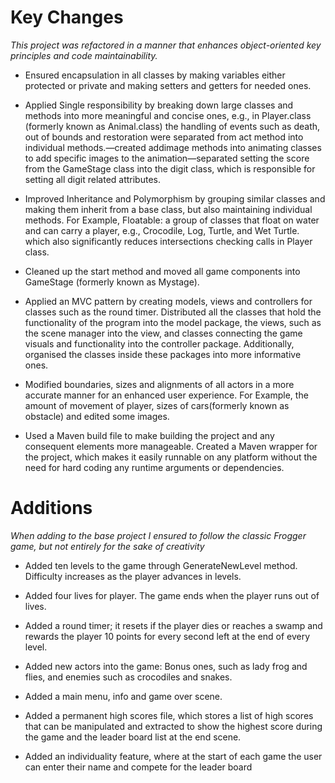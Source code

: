 # Key Changes

_This project was refactored in a manner that enhances object-oriented key principles and code maintainability._

- Ensured encapsulation in all classes by making variables either protected or private and making setters and getters for needed ones.

- Applied Single responsibility by breaking down large classes and methods into more meaningful and concise ones, e.g., in Player.class (formerly known as Animal.class) the handling of events such as death, out of bounds and restoration were separated from act method into individual methods.—created addimage methods into animating classes to add specific images to the animation—separated setting the score from the GameStage class into the digit class, which is responsible for setting all digit related attributes.

- Improved Inheritance and Polymorphism by grouping similar classes and making them inherit from a base class, but also maintaining individual methods. For Example, Floatable: a group of classes that float on water and can carry a player, e.g., Crocodile, Log, Turtle, and Wet Turtle. which also significantly reduces intersections checking calls in Player class.

- Cleaned up the start method and moved all game components into GameStage (formerly known as Mystage).

- Applied an MVC pattern by creating models, views and controllers for classes such as the round timer. Distributed all the classes that hold the functionality of the program into the model package, the views, such as the scene manager into the view, and classes connecting the game visuals and functionality into the controller package. Additionally, organised the classes inside these packages into more informative ones.

- Modified boundaries, sizes and alignments of all actors in a more accurate manner for an enhanced user experience. For Example, the amount of movement of player, sizes of cars(formerly known as obstacle) and edited some images.

- Used a Maven build file to make building the project and any consequent elements more manageable. Created a Maven wrapper for the project, which makes it easily runnable on any platform without the need for hard coding any runtime arguments or dependencies.

# Additions

_When adding to the base project I ensured to follow the classic Frogger game, but not entirely for the sake of creativity_

- Added ten levels to the game through GenerateNewLevel method. Difficulty increases as the player advances in levels.

- Added four lives for player. The game ends when the player runs out of lives.

- Added a round timer; it resets if the player dies or reaches a swamp and rewards the player 10 points for every second left at the end of every level.

- Added new actors into the game: Bonus ones, such as lady frog and flies, and enemies such as crocodiles and snakes.

- Added a main menu, info and game over scene.

- Added a permanent high scores file, which stores a list of high scores that can be manipulated and extracted to show the highest score during the game and the leader board list at the end scene.

- Added an individuality feature, where at the start of each game the user can enter their name and compete for the leader board
